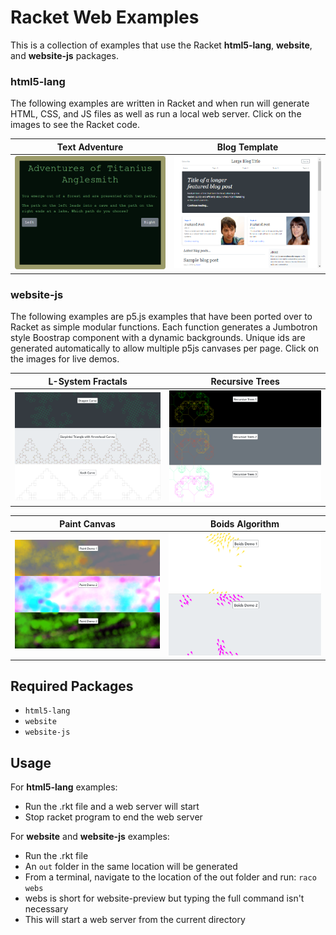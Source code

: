 # Racket Web Examples

This is a collection of examples that use the Racket **html5-lang**, **website**, and **website-js** packages.

### html5-lang

The following examples are written in Racket and when run will generate HTML, CSS, and JS files as well as run a local web server. Click on the images to see the Racket code.

| Text Adventure | Blog Template |
|:--------------:|:-------------:|
| [![alt text][ta img]][ta link] | [![alt text][bt img]][bt link] |

### website-js

The following examples are p5.js examples that have been ported over to Racket as simple modular functions. Each function generates a Jumbotron style Boostrap component with a dynamic backgrounds. Unique ids are generated automatically to allow multiple p5js canvases per page. Click on the images for live demos.

| L-System Fractals | Recursive Trees |
|:--------------:|:-------------:|
| [![alt text][fr img]][fr link] | [![alt text][rt img]][rt link] |

| Paint Canvas | Boids Algorithm |
|:--------------:|:-------------:|
| [![alt text][pa img]][pa link] | [![alt text][bo img]][bo link] |

## Required Packages
* `html5-lang`
* `website`
* `website-js`

## Usage

For **html5-lang** examples:
* Run the .rkt file and a web server will start
* Stop racket program to end the web server

For **website** and **website-js** examples:
* Run the .rkt file
 * An `out` folder in the same location will be generated
* From a terminal, navigate to the location of the out folder and run: `raco webs`
 * webs is short for website-preview but typing the full command isn't necessary
 * This will start a web server from the current directory
 
 [ta link]: text-adventure.rkt
 [ta img]: text-adventure.png "Text Adventure Preview"
 [bt link]: blog-template.rkt
 [bt img]: blog-template.png "Blog Template Preview" 
 
 [fr link]: https://ablender.github.io/fractals/
 [fr img]: fractals.png "Fractals Preview"
 [rt link]: https://ablender.github.io/trees/
 [rt img]: recursive-trees.png "Recursive Trees Preview"
 [pa link]: https://ablender.github.io/paint/
 [pa img]: paint.png "Paint Preview"
 [bo link]: https://ablender.github.io/boids/
 [bo img]: boids.png "Boids Preview" 
